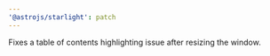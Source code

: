 ```yaml
---
'@astrojs/starlight': patch
---
```


Fixes a table of contents highlighting issue after resizing the window.
